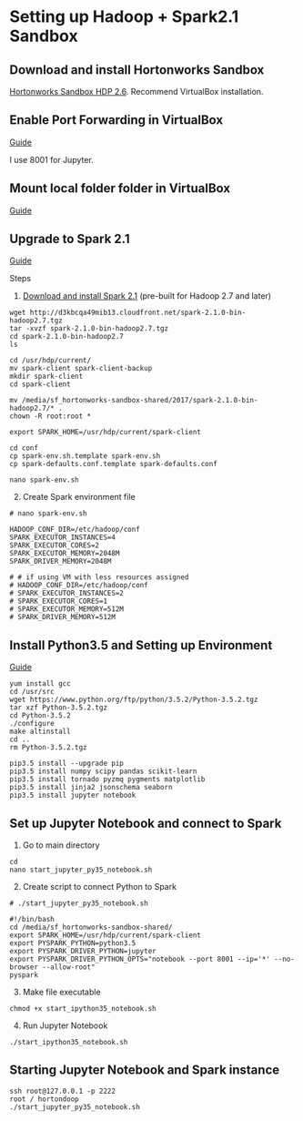 # Setting up Hadoop + Spark2.1 Sandbox

## Download and install Hortonworks Sandbox

[Hortonworks Sandbox HDP 2.6](https://hortonworks.com/downloads/#sandbox). Recommend VirtualBox installation.


## Enable Port Forwarding in VirtualBox

[Guide](https://www.howtogeek.com/122641/how-to-forward-ports-to-a-virtual-machine-and-use-it-as-a-server/)

I use 8001 for Jupyter. 

## Mount local folder folder in VirtualBox
[Guide](https://www.howtogeek.com/187703/how-to-access-folders-on-your-host-machine-from-an-ubuntu-virtual-machine-in-virtualbox/)


## Upgrade to Spark 2.1

[Guide](https://community.hortonworks.com/articles/53029/how-to-install-and-run-spark-20-on-hdp-25-sandbox.html)

Steps

1. [Download and install Spark 2.1](http://spark.apache.org/downloads.html) (pre-built for Hadoop 2.7 and later)

```console
wget http://d3kbcqa49mib13.cloudfront.net/spark-2.1.0-bin-hadoop2.7.tgz
tar -xvzf spark-2.1.0-bin-hadoop2.7.tgz
cd spark-2.1.0-bin-hadoop2.7
ls

cd /usr/hdp/current/
mv spark-client spark-client-backup
mkdir spark-client
cd spark-client

mv /media/sf_hortonworks-sandbox-shared/2017/spark-2.1.0-bin-hadoop2.7/* .
chown -R root:root *

export SPARK_HOME=/usr/hdp/current/spark-client

cd conf
cp spark-env.sh.template spark-env.sh
cp spark-defaults.conf.template spark-defaults.conf

nano spark-env.sh
```

2. Create Spark environment file

```console
# nano spark-env.sh

HADOOP_CONF_DIR=/etc/hadoop/conf
SPARK_EXECUTOR_INSTANCES=4
SPARK_EXECUTOR_CORES=2
SPARK_EXECUTOR_MEMORY=2048M
SPARK_DRIVER_MEMORY=2048M

# # if using VM with less resources assigned
# HADOOP_CONF_DIR=/etc/hadoop/conf
# SPARK_EXECUTOR_INSTANCES=2
# SPARK_EXECUTOR_CORES=1
# SPARK_EXECUTOR_MEMORY=512M
# SPARK_DRIVER_MEMORY=512M
```

## Install Python3.5 and Setting up Environment

[Guide](https://tecadmin.net/install-python-3-5-on-centos/)

```console
yum install gcc
cd /usr/src
wget https://www.python.org/ftp/python/3.5.2/Python-3.5.2.tgz
tar xzf Python-3.5.2.tgz
cd Python-3.5.2
./configure
make altinstall
cd ..
rm Python-3.5.2.tgz

pip3.5 install --upgrade pip
pip3.5 install numpy scipy pandas scikit-learn
pip3.5 install tornado pyzmq pygments matplotlib 
pip3.5 install jinja2 jsonschema seaborn
pip3.5 install jupyter notebook
```

## Set up Jupyter Notebook and connect to Spark

1. Go to main directory

```console
cd
nano start_jupyter_py35_notebook.sh
```

2. Create script to connect Python to Spark

```console
# ./start_jupyter_py35_notebook.sh

#!/bin/bash
cd /media/sf_hortonworks-sandbox-shared/
export SPARK_HOME=/usr/hdp/current/spark-client
export PYSPARK_PYTHON=python3.5
export PYSPARK_DRIVER_PYTHON=jupyter
export PYSPARK_DRIVER_PYTHON_OPTS="notebook --port 8001 --ip='*' --no-browser --allow-root"
pyspark
```

3. Make file executable

```console
chmod +x start_ipython35_notebook.sh
```

4. Run Jupyter Notebook

```console
./start_ipython35_notebook.sh
```

## Starting Jupyter Notebook and Spark instance

```console
ssh root@127.0.0.1 -p 2222
root / hortondoop
./start_jupyter_py35_notebook.sh
```